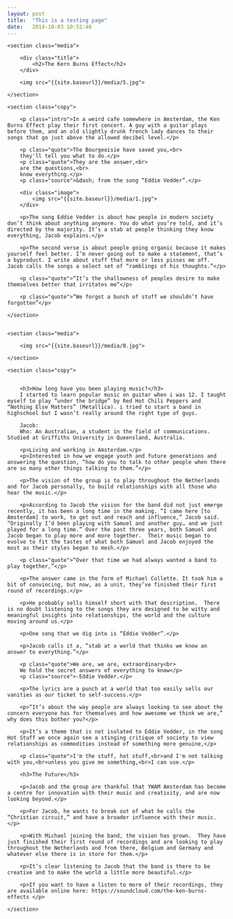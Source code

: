 ```yaml
---
layout: post
title:  "This is a testing page"
date:   2014-10-03 10:52:46
---
```


<article>

	<section class="media">

		<div class="title">
			<h2>The Kern Burns Effect</h2>
		</div>

		<img src="{{site.baseurl}}/media/5.jpg">

	</section>

	<section class="copy">

		<p class="intro">In a weird cafe somewhere in Amsterdam, the Ken Burns Effect play their first concert. A guy with a guitar plays before them, and an old slightly drunk french lady dances to their songs that go just above the allowed decibel level.</p>

		<p class="quote">The Bourgeoisie have saved you,<br>
		they'll tell you what to do.</p>
		<p class="quote">They are the answer,<br>
		are the questions,<br>
		know everything.</p>
		<p class="source">&dash; from the song “Eddie Vedder”.</p>

		<div class="image">
			<img src="{{site.baseurl}}/media/1.jpg">
		</div>

		<p>The song Eddie Vedder is about how people in modern society don’t think about anything anymore. You do what you’re told, and it’s directed by the majority. It’s a stab at people thinking they know everything, Jacob explains.</p>

		<p>The second verse is about people going organic because it makes yourself feel better. I’m never going out to make a statement, that’s a byproduct. I write about stuff that more or less pisses me off. Jacob calls the songs a select set of “ramblings of his thoughts.”</p>

		<p class="quote">“It’s the shallowness of peoples desire to make themselves better that irritates me”</p>

		<p class="quote">“We forgot a bunch of stuff we shouldn’t have forgotten”</p>

	</section>


	<section class="media">

		<img src="{{site.baseurl}}/media/8.jpg">

	</section>

	<section class="copy">


		<h3>How long have you been playing music?</h3>
		I started to learn popular music on guitar when i was 12. I taught myself to play “under the bridge” by Red Hot Chili Peppers and “Nothing Else Matters” (Metallica). i tried to start a band in highschool but I wasn’t really around the right type of guys. 

		Jacob:
		Who: An Australian, a student in the field of communications. Studied at Griffiths University in Queensland, Australia.

		<p>Living and working in Amsterdam.</p>
		<p>Interested in how we engage youth and future generations and answering the question, “how do you to talk to other people when there are so many other things talking to them.”</p>

		<p>The vision of the group is to play throughout the Netherlands and for Jacob personally, to build relationships with all those who hear the music.</p>

		<p>According to Jacob the vision for the band did not just emerge recently, it has been a long time in the making. “I came here [to Amsterdam] to work, to get out and reach and influence,” Jacob said.  “Originally I’d been playing with Samuel and another guy… and we just played for a long time.” Over the past three years, both Samuel and Jacob began to play more and more together.  Their music began to evolve to fit the tastes of what both Samuel and Jacob enjoyed the most as their styles began to mesh.</p>

		<p class="quote">“Over that time we had always wanted a band to play together,”</p>

		<p>The answer came in the form of Michael Collette. It took him a bit of convincing, but now, as a unit, they’ve finished their first round of recordings.</p>

		<p>He probably sells himself short with that description.  There is no doubt listening to the songs they are designed to be witty and meaningful insights into relationships, the world and the culture moving around us.</p>

		<p>One song that we dig into is “Eddie Vedder”.</p>

		<p>Jacob calls it a, “stab at a world that thinks we know an answer to everything.”</p>

		<p class="quote">We are, we are, extraordinary<br>
		We hold the secret answers of everything to know</p>
		<p class="source">-Eddie Vedder.</p>

		<p>The lyrics are a punch at a world that too easily sells our vanities as our ticket to self-success.</p>

		<p>“It’s about the way people are always looking to see about the concern everyone has for themselves and how awesome we think we are,” why does this bother you?</p>

		<p>It’s a theme that is not isolated to Eddie Vedder, in the song Hot Stuff we once again see a stinging critique of society to view relationships as commodities instead of something more genuine,</p>

		<p class="quote">I'm the stuff, hot stuff,<br>and I'm not talking with you,<br>unless you give me something,<br>I can use.</p>

		<h3>The Future</h3>

		<p>Jacob and the group are thankful that YWAM Amsterdam has become a centre for innovation with their music and creativity, and are now looking beyond.</p>

		<p>For Jacob, he wants to break out of what he calls the “Christian circuit,” and have a broader influence with their music.</p>

		<p>With Michael joining the band, the vision has grown.  They have just finished their first round of recordings and are looking to play throughout the Netherlands and from there, Belgium and Germany and whatever else there is in store for them.</p>

		<p>It’s clear listening to Jacob that the band is there to be creative and to make the world a little more beautiful.</p>

		<p>If you want to have a listen to more of their recordings, they are available online here: https://soundcloud.com/the-ken-burns-effects </p>

	</section>

</article>